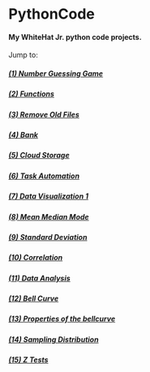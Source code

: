 # PythonCode
#### My WhiteHat Jr. python code projects.

Jump to:
##### [(1) Number Guessing Game](001-C97-NumberGuessingGame)
##### [(2) Functions](002-C98-Functions)
##### [(3) Remove Old Files](003-C99-RemoveOldFiles)
##### [(4) Bank](004-C100-Bank)
##### [(5) Cloud Storage](005-C101-CloudStorage)
##### [(6) Task Automation](006-C102-TaskAutomation)
##### [(7) Data Visualization 1](007-C103-DataVisualization-1)
##### [(8) Mean Median Mode](008-C104-MeanMedianMode)
##### [(9) Standard Deviation](009-C105-StandardDeviation)
##### [(10) Correlation](010-C106-Correlation)
##### [(11) Data Analysis](011-C107-DataAnalysis)
##### [(12) Bell Curve](012-C108-BellCurve)
##### [(13) Properties of the bellcurve](013-C109-BellCurve-2)
##### [(14) Sampling Distribution](014-C110-SamplingDistribution)
##### [(15) Z Tests](015-C111-ZTests)

